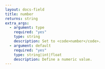 ```yaml
---
layout: docs-field
title: number
returns: string
extra_args:
  - argument: type
    required: "yes"
    type: string
    description: Set to <code>number</code>.
  - argument: default
    required: "yes"
    type: string|int|float
    description: Define a numeric value.
---
```

